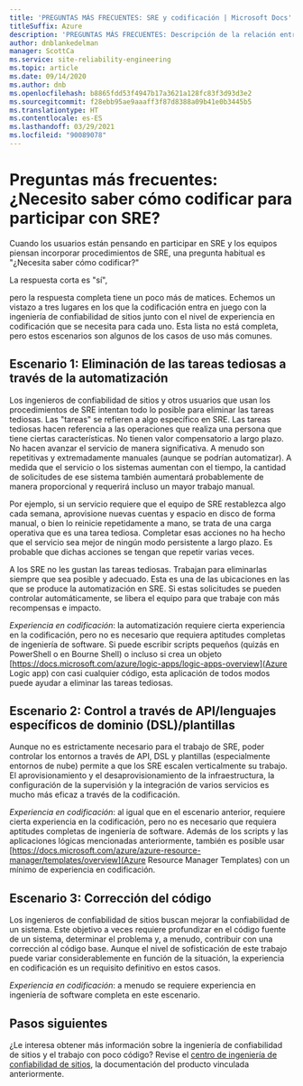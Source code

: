 ```yaml
---
title: 'PREGUNTAS MÁS FRECUENTES: SRE y codificación | Microsoft Docs'
titleSuffix: Azure
description: 'PREGUNTAS MÁS FRECUENTES: Descripción de la relación entre SRE y la codificación'
author: dnblankedelman
manager: ScottCa
ms.service: site-reliability-engineering
ms.topic: article
ms.date: 09/14/2020
ms.author: dnb
ms.openlocfilehash: b8865fdd53f4947b17a3621a128fc83f3d93d3e2
ms.sourcegitcommit: f28ebb95ae9aaaff3f87d8388a09b41e0b3445b5
ms.translationtype: HT
ms.contentlocale: es-ES
ms.lasthandoff: 03/29/2021
ms.locfileid: "90089078"
---
```

# <a name="frequently-asked-questions-do-i-need-to-know-how-to-code-to-get-involved-with-sre"></a>Preguntas más frecuentes: ¿Necesito saber cómo codificar para participar con SRE?

Cuando los usuarios están pensando en participar en SRE y los equipos piensan incorporar procedimientos de SRE, una pregunta habitual es "¿Necesita saber cómo codificar?"

La respuesta corta es "sí", 

pero la respuesta completa tiene un poco más de matices. Echemos un vistazo a tres lugares en los que la codificación entra en juego con la ingeniería de confiabilidad de sitios junto con el nivel de experiencia en codificación que se necesita para cada uno. Esta lista no está completa, pero estos escenarios son algunos de los casos de uso más comunes.

## <a name="scenario-1-removing-toil-through-automation"></a>Escenario 1: Eliminación de las tareas tediosas a través de la automatización

Los ingenieros de confiabilidad de sitios y otros usuarios que usan los procedimientos de SRE intentan todo lo posible para eliminar las tareas tediosas. Las "tareas" se refieren a algo específico en SRE. Las tareas tediosas hacen referencia a las operaciones que realiza una persona que tiene ciertas características. No tienen valor compensatorio a largo plazo. No hacen avanzar el servicio de manera significativa. A menudo son repetitivas y extremadamente manuales (aunque se podrían automatizar). A medida que el servicio o los sistemas aumentan con el tiempo, la cantidad de solicitudes de ese sistema también aumentará probablemente de manera proporcional y requerirá incluso un mayor trabajo manual.

Por ejemplo, si un servicio requiere que el equipo de SRE restablezca algo cada semana, aprovisione nuevas cuentas y espacio en disco de forma manual, o bien lo reinicie repetidamente a mano, se trata de una carga operativa que es una tarea tediosa. Completar esas acciones no ha hecho que el servicio sea mejor de ningún modo persistente a largo plazo. Es probable que dichas acciones se tengan que repetir varias veces.

A los SRE no les gustan las tareas tediosas. Trabajan para eliminarlas siempre que sea posible y adecuado. Esta es una de las ubicaciones en las que se produce la automatización en SRE. Si estas solicitudes se pueden controlar automáticamente, se libera el equipo para que trabaje con más recompensas e impacto.

*Experiencia en codificación*: la automatización requiere cierta experiencia en la codificación, pero no es necesario que requiera aptitudes completas de ingeniería de software. Si puede escribir scripts pequeños (quizás en PowerShell o en Bourne Shell) o incluso si crea un objeto [https://docs.microsoft.com/azure/logic-apps/logic-apps-overview](Azure Logic app) con casi cualquier código, esta aplicación de todos modos puede ayudar a eliminar las tareas tediosas.

## <a name="scenario-2-control-through-apisdomain-specific-languages-dslstemplates"></a>Escenario 2: Control a través de API/lenguajes específicos de dominio (DSL)/plantillas

Aunque no es estrictamente necesario para el trabajo de SRE, poder controlar los entornos a través de API, DSL y plantillas (especialmente entornos de nube) permite a que los SRE escalen verticalmente su trabajo. El aprovisionamiento y el desaprovisionamiento de la infraestructura, la configuración de la supervisión y la integración de varios servicios es mucho más eficaz a través de la codificación.

*Experiencia en codificación*: al igual que en el escenario anterior, requiere cierta experiencia en la codificación, pero no es necesario que requiera aptitudes completas de ingeniería de software. Además de los scripts y las aplicaciones lógicas mencionadas anteriormente, también es posible usar [https://docs.microsoft.com/azure/azure-resource-manager/templates/overview](Azure Resource Manager Templates) con un mínimo de experiencia en codificación.

## <a name="scenario-3-fixing-the-code"></a>Escenario 3: Corrección del código

Los ingenieros de confiabilidad de sitios buscan mejorar la confiabilidad de un sistema. Este objetivo a veces requiere profundizar en el código fuente de un sistema, determinar el problema y, a menudo, contribuir con una corrección al código base. Aunque el nivel de sofisticación de este trabajo puede variar considerablemente en función de la situación, la experiencia en codificación es un requisito definitivo en estos casos.

*Experiencia en codificación*: a menudo se requiere experiencia en ingeniería de software completa en este escenario.


## <a name="next-steps"></a>Pasos siguientes

¿Le interesa obtener más información sobre la ingeniería de confiabilidad de sitios y el trabajo con poco código? Revise el [centro de ingeniería de confiabilidad de sitios](../index.yml), la documentación del producto vinculada anteriormente.
